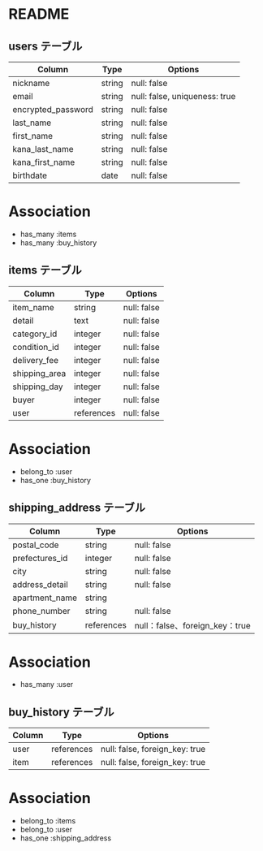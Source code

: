 # README


## users テーブル
| Column             | Type   | Options                       |
| ------------------ | ------ | -----------                   |
| nickname           | string | null: false                   |
| email              | string | null: false, uniqueness: true |
| encrypted_password | string | null: false                   |
| last_name          | string | null: false                   |
| first_name         | string | null: false                   |
| kana_last_name     | string | null: false                   |
| kana_first_name    | string | null: false                   |
| birthdate          | date   | null: false                   |

# Association
* has_many :items
* has_many :buy_history



## items テーブル
| Column          | Type       | Options     |
| ----------------| ---------- | ----------- |
| item_name       | string     | null: false |
| detail          | text       | null: false |
| category_id     | integer    | null: false |
| condition_id    | integer    | null: false |
| delivery_fee    | integer    | null: false |
| shipping_area   | integer    | null: false |
| shipping_day    | integer    | null: false |
| buyer           | integer    | null: false |
| user            | references | null: false |

# Association
* belong_to :user
* has_one :buy_history

## shipping_address テーブル
| Column           | Type       | Options                       |
| ---------------- | ---------- | ----------------------------- |
| postal_code      | string     | null: false                   |
| prefectures_id   | integer    | null: false                   |
| city             | string     | null: false                   |
| address_detail   | string     | null: false                   |
| apartment_name   | string     |                               |
| phone_number     | string     | null: false                   |
| buy_history      | references | null：false、foreign_key：true |

# Association
* has_many :user


## buy_history テーブル
| Column  | Type       | Options                        |
| ------- | ---------- | ------------------------------ |
| user    | references | null: false, foreign_key: true |
| item    | references | null: false, foreign_key: true |

# Association
* belong_to :items
* belong_to :user
* has_one :shipping_address